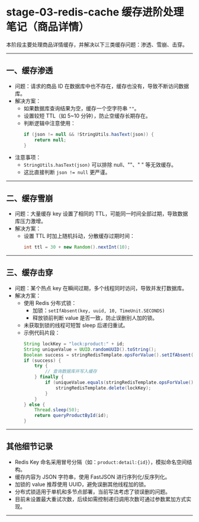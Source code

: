 # stage-03-redis-cache 缓存进阶处理笔记（商品详情）

本阶段主要处理商品详情缓存，并解决以下三类缓存问题：渗透、雪崩、击穿。

---

## 一、缓存渗透

- 问题：请求的商品 ID 在数据库中也不存在，缓存也没有，导致不断访问数据库。
- 解决方案：
  - 如果数据库查询结果为空，缓存一个空字符串 `""`。
  - 设置较短 TTL（如 5~10 分钟），防止空缓存长期存在。
  - 判断逻辑中注意使用：
    ```java
    if (json != null && !StringUtils.hasText(json)) {
        return null;
    }
    ```
- 注意事项：
  - `StringUtils.hasText(json)` 可以排除 null、""、" " 等无效缓存。
  - 这比直接判断 `json != null` 更严谨。

---

## 二、缓存雪崩

- 问题：大量缓存 key 设置了相同的 TTL，可能同一时间全部过期，导致数据库压力激增。
- 解决方案：
  - 设置 TTL 时加上随机抖动，分散缓存过期时间：
    ```java
    int ttl = 30 + new Random().nextInt(10);
    ```

---

## 三、缓存击穿

- 问题：某个热点 key 在瞬间过期，多个线程同时访问，导致并发打数据库。
- 解决方案：
  - 使用 Redis 分布式锁：
    - 加锁：`setIfAbsent(key, uuid, 10, TimeUnit.SECONDS)`
    - 释放锁前判断 value 是否一致，防止误删别人加的锁。
  - 未获取到锁的线程可短暂 sleep 后递归重试。
  - 示例代码片段：
    ```java
    String lockKey = "lock:product:" + id;
    String uniqueValue = UUID.randomUUID().toString();
    Boolean success = stringRedisTemplate.opsForValue().setIfAbsent(lockKey, uniqueValue, 10, TimeUnit.SECONDS);
    if (success) {
        try {
            // 查询数据库并写入缓存
        } finally {
            if (uniqueValue.equals(stringRedisTemplate.opsForValue().get(lockKey))) {
                stringRedisTemplate.delete(lockKey);
            }
        }
    } else {
        Thread.sleep(50);
        return queryProductById(id);
    }
    ```

---

## 其他细节记录

- Redis Key 命名采用冒号分隔（如：`product:detail:{id}`），模拟命名空间结构。
- 缓存内容为 JSON 字符串，使用 FastJSON 进行序列化/反序列化。
- 加锁的 value 推荐使用 UUID，避免误删其他线程加的锁。
- 分布式锁适用于单机和多节点部署，当前写法考虑了锁误删的问题。
- 目前未设置最大重试次数，后续如需控制递归调用次数可通过参数累加方式实现。

---
